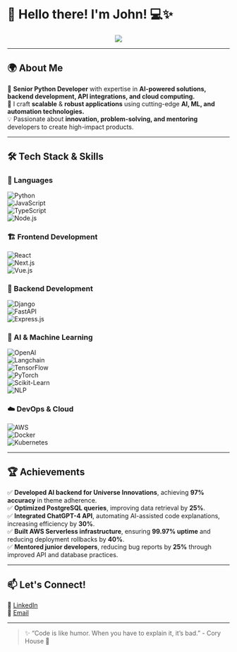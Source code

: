 # 👋 Hello there! I'm **John**! 💻✨  

<p align="center">
  <img src="https://readme-typing-svg.herokuapp.com?font=Fira+Code&weight=500&size=22&pause=1000&color=3B82F6&width=700&lines=Passionate+Software+Developer+%7C+Full-Stack+Engineer;AI+%7C+Full-Stack+%7C+DevOps+Specialist;Creating+Innovative+%26+Scalable+Solutions;Open+to+New+Opportunities+%26+Collaborations!" />
</p>  

---

## 🌍 About Me  

🚀 **Senior Python Developer** with expertise in **AI-powered solutions, backend development, API integrations, and cloud computing.**  
🔧 I craft **scalable** & **robust applications** using cutting-edge **AI, ML, and automation technologies.**  
💡 Passionate about **innovation, problem-solving, and mentoring** developers to create high-impact products.  

---

## 🛠️ Tech Stack & Skills  

### 🚀 Languages  
![Python](https://img.shields.io/badge/Python-3670A0?style=for-the-badge&logo=python&logoColor=white)  
![JavaScript](https://img.shields.io/badge/JavaScript-F7DF1E?style=for-the-badge&logo=javascript&logoColor=black)  
![TypeScript](https://img.shields.io/badge/TypeScript-3178C6?style=for-the-badge&logo=typescript&logoColor=white)  
![Node.js](https://img.shields.io/badge/Node.js-339933?style=for-the-badge&logo=node.js&logoColor=white)  

### 🏗️ Frontend Development  
![React](https://img.shields.io/badge/React-61DAFB?style=for-the-badge&logo=react&logoColor=black)  
![Next.js](https://img.shields.io/badge/Next.js-000000?style=for-the-badge&logo=next.js&logoColor=white)  
![Vue.js](https://img.shields.io/badge/Vue.js-4FC08D?style=for-the-badge&logo=vue.js&logoColor=white)  

### 🔧 Backend Development  
![Django](https://img.shields.io/badge/Django-092E20?style=for-the-badge&logo=django&logoColor=white)  
![FastAPI](https://img.shields.io/badge/FastAPI-009688?style=for-the-badge&logo=fastapi&logoColor=white)  
![Express.js](https://img.shields.io/badge/Express.js-000000?style=for-the-badge&logo=express&logoColor=white)  

### 🤖 AI & Machine Learning  
![OpenAI](https://img.shields.io/badge/OpenAI-412991?style=for-the-badge&logo=openai&logoColor=white)  
![Langchain](https://img.shields.io/badge/Langchain-%23212121.svg?style=for-the-badge&logo=data:image/svg+xml;base64,PHN2ZyB3aWR0aD0iMTI4IiBoZWlnaHQ9IjEyOCIgdmlld0JveD0iMCAwIDEyOCAxMjgiIGZpbGw9Im5vbmUiIHhtbG5zPSJodHRwOi8vd3d3LnczLm9yZy8yMDAwL3N2ZyI+PHJlY3Qgd2lkdGg9IjEyOCIgaGVpZ2h0PSIxMjgiIGZpbGw9IiNFQUUiLz48cGF0aCBkPSJNMTMuMDkxMiAxNi4wNzM3TDUuMTc2MzggNjMuOTgxNkw0MS42MTA3IDQ4LjU0MjhDNDQuNDMxMSA0Ny4zMDM3IDQ3LjYwMjkgNDYuNTQxOCA1MC45NDY4IDQ2LjU0MTggQzU2LjQ0MjcgNDYuNTQxOCA2MS44MzUzIDQ4LjE4NzIgNjYuMDA2NSA1MS4zNjQyTDEzLjA5MTIgMTYuMDczN1oiIGZpbGw9IiMwMDFFMjAiLz48L3N2Zz4=)  
![TensorFlow](https://img.shields.io/badge/TensorFlow-FF6F00?style=for-the-badge&logo=tensorflow&logoColor=white)  
![PyTorch](https://img.shields.io/badge/PyTorch-EE4C2C?style=for-the-badge&logo=pytorch&logoColor=white)  
![Scikit-Learn](https://img.shields.io/badge/Scikit--Learn-F7931E?style=for-the-badge&logo=scikit-learn&logoColor=white)  
![NLP](https://img.shields.io/badge/NLP-1E90FF?style=for-the-badge&logo=ai&logoColor=white)  

### ☁️ DevOps & Cloud  
![AWS](https://img.shields.io/badge/Amazon_AWS-232F3E?style=for-the-badge&logo=amazon-aws&logoColor=white)  
![Docker](https://img.shields.io/badge/Docker-2496ED?style=for-the-badge&logo=docker&logoColor=white)  
![Kubernetes](https://img.shields.io/badge/Kubernetes-326CE5?style=for-the-badge&logo=kubernetes&logoColor=white)  

---

## 🏆 Achievements  

✅ **Developed AI backend for Universe Innovations**, achieving **97% accuracy** in theme adherence.  
✅ **Optimized PostgreSQL queries**, improving data retrieval by **25%**.  
✅ **Integrated ChatGPT-4 API**, automating AI-assisted code explanations, increasing efficiency by **30%**.  
✅ **Built AWS Serverless infrastructure**, ensuring **99.97% uptime** and reducing deployment rollbacks by **40%**.  
✅ **Mentored junior developers**, reducing bug reports by **25%** through improved API and database practices.  

---

## 📫 Let's Connect!  

💼 [LinkedIn](https://linkedin.com/in/john-joyner-python)  
📧 [Email](mailto:john.joyner1105@gmail.com)  

---

> ✨ “Code is like humor. When you have to explain it, it’s bad.” - Cory House 🌈  
